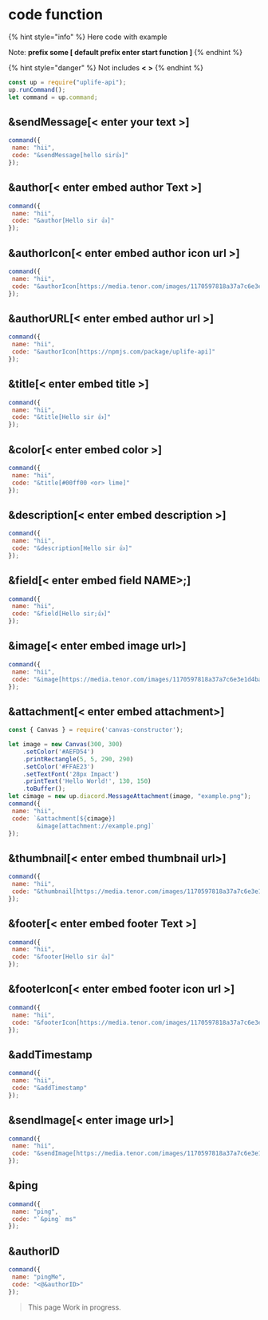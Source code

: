 # code function

{% hint style="info" %}
Here code with example

Note: **prefix some [ default prefix enter start function ]**
{% endhint %}

{% hint style="danger" %}
Not includes **<** **>**
{% endhint %}


```js
const up = require("uplife-api");
up.runCommand();
let command = up.command;
```


## &sendMessage[< enter your text >]
```js
command({
 name: "hii",
 code: "&sendMessage[hello sir👍]"
});
```

## &author[< enter embed author Text >]
```js
command({
 name: "hii",
 code: "&author[Hello sir 👍]"
});
```

## &authorIcon[< enter embed author icon url >]
```js
command({
 name: "hii",
 code: "&authorIcon[https://media.tenor.com/images/1170597818a37a7c6e3e1d4baeb6e2eb/tenor.gif]"
});
```

## &authorURL[< enter embed author url >]
```js
command({
 name: "hii",
 code: "&authorIcon[https://npmjs.com/package/uplife-api]"
});
```

## &title[< enter embed title >]
```js
command({
 name: "hii",
 code: "&title[Hello sir 👍]"
});
```

## &color[< enter embed color >]
```js
command({
 name: "hii",
 code: "&title[#00ff00 <or> lime]"
});
```

## &description[< enter embed description >]
```js
command({
 name: "hii",
 code: "&description[Hello sir 👍]"
});
```

## &field[< enter embed field NAME>;<enter embed field Value>]
```js
command({
 name: "hii",
 code: "&field[Hello sir;👍]"
});
```

## &image[< enter embed image url>]
```js
command({
 name: "hii",
 code: "&image[https://media.tenor.com/images/1170597818a37a7c6e3e1d4baeb6e2eb/tenor.gif]"
});
```

## &attachment[< enter embed attachment>]
```js
const { Canvas } = require('canvas-constructor');

let image = new Canvas(300, 300)
    .setColor('#AEFD54')
    .printRectangle(5, 5, 290, 290)
    .setColor('#FFAE23')
    .setTextFont('28px Impact')
    .printText('Hello World!', 130, 150)
    .toBuffer();
let cimage = new up.diacord.MessageAttachment(image, "example.png");
command({
 name: "hii",
 code: `&attachment[${cimage}]
        &image[attachment://example.png]`
});
```

## &thumbnail[< enter embed thumbnail url>]
```js
command({
 name: "hii",
 code: "&thumbnail[https://media.tenor.com/images/1170597818a37a7c6e3e1d4baeb6e2eb/tenor.gif]"
});
```

## &footer[< enter embed footer Text >]
```js
command({
 name: "hii",
 code: "&footer[Hello sir 👍]"
});
```

## &footerIcon[< enter embed footer icon url >]
```js
command({
 name: "hii",
 code: "&footerIcon[https://media.tenor.com/images/1170597818a37a7c6e3e1d4baeb6e2eb/tenor.gif]"
});
```

## &addTimestamp
```js
command({
 name: "hii",
 code: "&addTimestamp"
});
```

## &sendImage[< enter image url>]
```js
command({
 name: "hii",
 code: "&sendImage[https://media.tenor.com/images/1170597818a37a7c6e3e1d4baeb6e2eb/tenor.gif]"
});
```

## &ping
```js
command({
 name: "ping",
 code: "`&ping` ms"
});
```

## &authorID
```js
command({
 name: "pingMe",
 code: "<@&authorID>"
});
```

> This page Work in progress.
